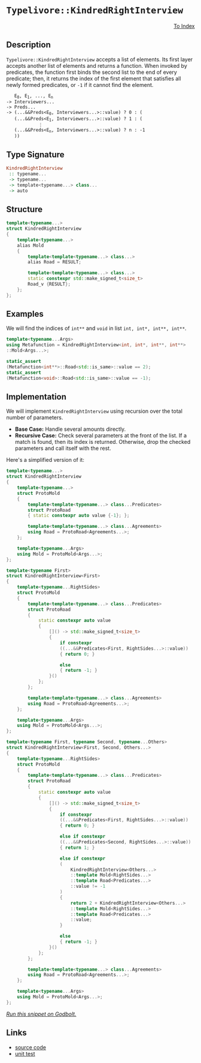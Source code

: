 <!-- Copyright 2024 Feng Mofan
SPDX-License-Identifier: Apache-2.0 -->

# `Typelivore::KindredRightInterview`

<p style='text-align: right;'><a href="../../../facilities/metafunctions.md#typelivore-kindred-right-interview">To Index</a></p>

## Description

`Typelivore::KindredRightInterview` accepts a list of elements.
Its first layer accepts another list of elements and returns a function.
When invoked by predicates, the function first binds the second list to the end of every predicate;
then, it returns the index of the first element that satisfies all newly formed predicates, or `-1` if it cannot find the element.

<pre><code>   E<sub>0</sub>, E<sub>1</sub>, ..., E<sub>n</sub>
-> Interviewers...
-> Preds...
-> (...&&Preds&lt;E<sub>0</sub>, Interviewers...&gt;::value) ? 0 : (
   (...&&Preds&lt;E<sub>1</sub>, Interviewers...&gt;::value) ? 1 : (
            &vellip;
   (...&&Preds&lt;E<sub>n</sub>, Interviewers...&gt;::value) ? n : -1
   ))</code></pre>

## Type Signature

```Haskell
KindredRightInterview
 :: typename...
 -> typename...
 -> template<typename...> class...
 -> auto
```

## Structure

```C++
template<typename...>
struct KindredRightInterview
{
    template<typename...>
    alias Mold
    {
        template<template<typename...> class...>
        alias Road = RESULT;

        template<template<typename...> class...>
        static constexpr std::make_signed_t<size_t>
        Road_v {RESULT};
    };  
};
```

## Examples

We will find the indices of `int**` and `void` in list `int, int*, int**, int**`.

```C++
template<typename...Args>
using Metafunction = KindredRightInterview<int, int*, int**, int**>
::Mold<Args...>;

static_assert
(Metafunction<int**>::Road<std::is_same>::value == 2);
static_assert
(Metafunction<void>::Road<std::is_same>::value == -1);
```

## Implementation

We will implement `KindredRightInterview` using recursion over the total number of parameters.

- **Base Case:** Handle several amounts directly.
- **Recursive Case:** Check several parameters at the front of the list.
If a match is found, then its index is returned.
Otherwise, drop the checked parameters and call itself with the rest.

Here's a simplified version of it:

```C++
template<typename...>
struct KindredRightInterview
{
    template<typename...>
    struct ProtoMold
    {
        template<template<typename...> class...Predicates>
        struct ProtoRoad
        { static constexpr auto value {-1}; };

        template<template<typename...> class...Agreements>
        using Road = ProtoRoad<Agreements...>;
    };

    template<typename...Args>
    using Mold = ProtoMold<Args...>;
};

template<typename First>
struct KindredRightInterview<First>
{
    template<typename...RightSides>
    struct ProtoMold
    {
        template<template<typename...> class...Predicates>
        struct ProtoRoad
        {   
            static constexpr auto value 
            {
                []() -> std::make_signed_t<size_t>
                {
                    if constexpr 
                    ((...&&Predicates<First, RightSides...>::value))
                    { return 0; }

                    else
                    { return -1; }
                }()
            };
        };

        template<template<typename...> class...Agreements>
        using Road = ProtoRoad<Agreements...>;
    };

    template<typename...Args>
    using Mold = ProtoMold<Args...>;
};

template<typename First, typename Second, typename...Others>
struct KindredRightInterview<First, Second, Others...>
{
    template<typename...RightSides>
    struct ProtoMold
    {
        template<template<typename...> class...Predicates>
        struct ProtoRoad
        {   
            static constexpr auto value 
            {
                []() -> std::make_signed_t<size_t>
                {
                    if constexpr 
                    ((...&&Predicates<First, RightSides...>::value))
                    { return 0; }

                    else if constexpr 
                    ((...&&Predicates<Second, RightSides...>::value))
                    { return 1; }

                    else if constexpr
                    (
                        KindredRightInterview<Others...>
                        ::template Mold<RightSides...>
                        ::template Road<Predicates...>
                        ::value != -1
                    )
                    { 
                        return 2 + KindredRightInterview<Others...>
                        ::template Mold<RightSides...>
                        ::template Road<Predicates...>
                        ::value; 
                    }

                    else
                    { return -1; }
                }()
            };
        };

        template<template<typename...> class...Agreements>
        using Road = ProtoRoad<Agreements...>;
    };

    template<typename...Args>
    using Mold = ProtoMold<Args...>;
};
```

[*Run this snippet on Godbolt.*](https://godbolt.org/#z:OYLghAFBqd5QCxAYwPYBMCmBRdBLAF1QCcAaPECAMzwBtMA7AQwFtMQByARg9KtQYEAysib0QXACx8BBAKoBnTAAUAHpwAMvAFYTStJg1DIApACYAQuYukl9ZATwDKjdAGFUtAK4sGIAKz%2BpK4AMngMmAByPgBGmMQSXEEADqgKhE4MHt6%2BASlpGQJhEdEscQlcSbaY9o4CQgRMxATZPn6B1bWZDU0ExVGx8YlBCo3Nrbkdo739peXDAJS2qF7EyOwc5gDM4cjeWADUJltuXo60hACex9gmGgCC27v7mEcnyKPoWFQ3d48PBEwLGSBkBxzcBEuyUYrEwADoEb8HqNiF4HAcANLhdDETDoABKeGACAIAElBPEAG54TAAdz%2BJgA7FYHgc2QdAcDQZhwZDocw2Ai4Uj7uyDii0QQDspiKgiABZTzoP5ipks0Vi9mckFMMEnbXc3lQmGCxFbbAHPZMBQKIUyvF4USAhQizXsiXomVy1D41BMZWst1HZnixqOZCWgSjTCqZLEA5MM6oA6UsReV5qgC0XCZABFjhZg/mtuqVUGDbqefqgTq9RDjQL4WaLVabUL7sBcUDGAQXeay26vOkjAdff63rnpbKiGPlScO122IJbc2CwOi2uHuuK3W%2BSam3D7sRgH3boG2UPwsADoraOgJ1Pvbe524jyehb8SwzGcXSwCa4a%2BoNrCBwAGJ4MQowih6UpYgwOJ4oSxJkhSxDUnS4LgZBBAimq24AZWRr8rCQpISSQh4Fgp7rjBj4Kkq654eemo7lWEIEbuwGmsK5qWgYbYIva%2BBOpg1HMWKtFejOfoBhqbpquy65BqGuqOpGDDRrG8aJkQKZphm4lBkxcnKZqJj%2BFY/i5hACwHJmNyhugIAgCwTAANaYAA%2BukwAROgnk4Sc6QAF5eYFZ4maZinMkpUWangVDqZpcZHIZcXslAH5mAAbOY2VCY6lZ9m4WGjKQo5EuRlGiR%2B5rOam3iYAsCyxelbIKbiBCrAwBwaAWG5bmlbU1EorVtR1mBdcQPXZv1eZjcpeY2Qt0W/mN81foNkVahxbGsUR%2B61S2/EroenaYN2y6ukGl4jrOD5ST6MngguF1Lr2R2biZG1/iZ%2B1AcR3FvmJJm3dez4PdOqDPi9x6nZ%2BpY/l9fz/fWgOvKVBDlXujYHEImBoPB2NcQeADyBAIPEIO0XBCEEpVKGAmhNL0icmPlfjhPoOV5OU5Bn1bjFzGozjJEImRwjVSDEkEKinpQzDzHGcpIu7QdjZHXx1qnQVInS0GklQ7O60hu1Q0y6pEaE8l2lJnpjWpdt8lC07pnmZZ1m2fZvGfM5rked5RJ%2BQF4IhWF11tcG6qR26CVJYCWmOzHmqZYiOV5brRWYRBZUVchFFUUd9X6c1K1RRNU09X1JYDf8rvpSNrxx9bCcpWXpmp8K6c5ZnzrgpzAjc3nVWF82xeNaX5txRX3UHDmNfzVtydio3BzN1GrfEO3ykQNvcW07i9PIeSTPoazbi81TAv1zHzmsTeDEnBLBc1auU%2BR3fu2js9Jy96/PERWXkGce6YDhgDAMcScs136mRajAxaIY95RU6rPMwRxLCYmxIfCWJ8qQs3BJffmb8b4fxAPfGGT8GYv3hv2eBcVP5ckrN/f04I/40MAUAzUICqyFiQWZJGS9OGNz4aqEMKDpp2XnrwgRJD%2BGe3bj9E2a1BFulVowzi6NNatlOq9S6vYI6ajBsw%2B8kC6JPRYfOc6ej2FfVEcouuYoRYk3bHDAxRiIamMehQ18cNPqbUeEjfxfwAD0AAqcJETIlROCSEyJBwAAqolewHEiTEh4YSomZIiWkuuTwGB7C8IccEZw6BXFwv%2BdRe1nEImBiKdxk0mBUC8PkuoPVTEH0QgzXBzMMInHCFjNeghQnlX6eEkZQzQkimct44GfjfrTHDJ5bW8QcIPAgPKBpTSWmZHBKMyZdUQDGyCgQJyIA8AKG8rCG43CJymLMC1fxCzHRLJtCsv46zNnNIcDsk4lJUCUWuYcn%2BbhfZnIuQoK5ByGqgMgaY7MDyLAcCWLQTg/heB%2BA4FoUgqBOBuGsNYcUKw1gZjMFsHgpACCaCRUsNyARGRwi2AADmyoyLYLKNBMtZQATi2PoTgkheAsAkBoDQpAMVYpxRwXgCgQCispZipFpA4CwBgIgEAKwCDJDOOQSgaBgR0HiJEWEnBVDMszNlSQBxgDIAjFIOEZheAOiIMQSieh%2BCCBEGIdgUgZCCEUCodQCrSC6C4KQWkxAmDJE4DwZFqL0VUuxZwUmZwtVSlQIlU12VzWWutbayQ9qDgQA8Pq%2Bg8ZthcAWLweVWglgQCQHq5IBqyAUAgA2ptIBgBSDMHwOgTMZUQBiAmmI4QmiXGjbwYdzBiCXFJjEbQBN5Xkr1e9UmDBaBjqDVgGIXhgBuDELQGV3BeBYFckYcQm6IILrwJSUSCaYwEzOBscl/SagJouDECN06PBYATbLPAQqj2kBvcQGIaRMC5iBIYYAFwjBUqWFQAwJ4ABqLNSb8nHb64QohxA%2BvdfIJQagE0hv0FBlA%2BLLD6DwDEGVkAlioGSK0w9mZPiQNMJYawZgJXAZdVReASw7BXucBAVwEw/ChtCOEAYZQhihtSOkVpom9BycKAwWYgwKidEEwwHo4xPBtD0AJ759Qxh9Ek3MGTtgTOKdDdMZoanpMVH40S9YEhY0cDRWKhNkqDiZuzVam1c981oIgLgQgJB0FksrRSuDSxKb%2BiGDZUgtLJBbDhDyxkkgNCSDMJIbKIr/DZS5XyjgArSBCrJXCbKXBsqMq5Yy6r/hJBJB5dlTzQbJXStldFhVtbVV1vVSm7VLa22lqNWwTgTQWCUkZJmJgWsRxcC5XCLgcIsVOpIK60NeHPU4ekHh/1hGg26G7eGyN463MefFbwSVybNVnAOOmhMxApszbm1aBbS2VsaELcWxtpaIv3KrXBpV9bUAlviDq1tYO/tDEm9NzM73O1cq4KKmgtA%2B2UEHUGydo6MM4%2BnbO%2BdDgMPLp7Ku9dCat07r3bQA9GGT1QfPVi/AuJvk3sPWt1QD7AQYZfSioN77P2XG/RsLFf6APkuA6BpQEHT3QavMDhDTBkOofQ4B7b2HvV7dkAdwNWLjskdg2xqwFH300cS/RxjnBmMnNY%2BRiwnHrvcalnxzTRm/DCfgtZ4I8F7PzFkwUBTencgB/k5kP3FnDOtJ0y0YPYm3fR5MxHjTtnY85Hj6n5PrnlirBcxW4rl2vOcCey92b83ryLeW6twtoXnURYrUDnrsXMDxYSIl/npXytLay4yfwXLGSsuy7lprbWJWcE63K4Hyq1UatTZDkbhrjUcEmxag4LAFCUgjJSSv3JRiOvwM6zbmGdta8w7rojIBeWnajUei78b2tJsG2mxKK/LXr83ymHfRUpRFuh02iLWwUW1aiq/WC%2Bzauqf%2BpaIAm%2ByQyQnk2%2BXKnku%2BBASyz2FqPa6OVMmOQ6I606eOuBM6c6C6JOYOK6a6G6zOmA26u6%2B6h65KDOZ6oux6l6bOt6Qa96yAj6vOFI/OWKguo6Iuv6LqEuvAUuYGsujOCuPWfAiGCgKGdIaGjAGGGuXqEg2ufqBGeuOgl%2Bhuxg9ulG1GrulumQh6wSvsxuHGXG8QPGt6tGCemQLgXuceegEmJQ6mSmgemQ3uymrSWeNmNQWmMe3uUe3QSeZm7hNmVmzhkRMw4RDm2eCgzm3qd%2Bo%2B12xer%2Ba%2BG%2BW%2BX%2BzoP%2Bte4W5aQBMWpAcWWAbebmneIAZgS2WwWwgQWWKOHKWwjINWqRiaUqtgXWwBzUSWIA2WlWXAWwOUQxXKVWOUGgjIxWWw9%2BY%2BHR3RbmDqbRHW3WNaSwwG6QzgkgQAA%3D%3D)

## Links

- [source code](../../../../conceptrodon/typelivore/kindred_right_interview.hpp)
- [unit test](../../../../tests/unit/metafunctions/typelivore/kindred_right_interview.test.hpp)
